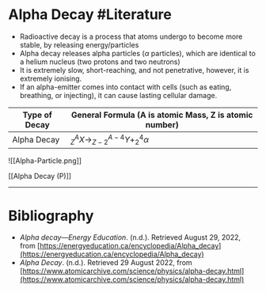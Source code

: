 # Alpha Decay #Literature 
- Radioactive decay is a process that atoms undergo to become more stable, by releasing energy/particles
- Alpha decay releases alpha particles ($\alpha$ particles), which are identical to a helium nucleus (two protons and two neutrons)
- It is extremely slow, short-reaching, and not penetrative, however, it is extremely ionising.
- If an alpha-emitter comes into contact with cells (such as eating, breathing, or injecting), it can cause lasting cellular damage. 

Type of Decay | General Formula (A is atomic Mass, Z is atomic number)
--- | ---
Alpha Decay | $^A_{Z}X\to^{A-4}_{Z-2}Y+^4_{2}\alpha$

![[Alpha-Particle.png]]

[[Alpha Decay (P)]]

---
# Bibliography
- _Alpha decay—Energy Education_. (n.d.). Retrieved August 29, 2022, from [https://energyeducation.ca/encyclopedia/Alpha_decay](https://energyeducation.ca/encyclopedia/Alpha_decay)
- _Alpha Decay_. (n.d.). Retrieved 29 August 2022, from [https://www.atomicarchive.com/science/physics/alpha-decay.html](https://www.atomicarchive.com/science/physics/alpha-decay.html)